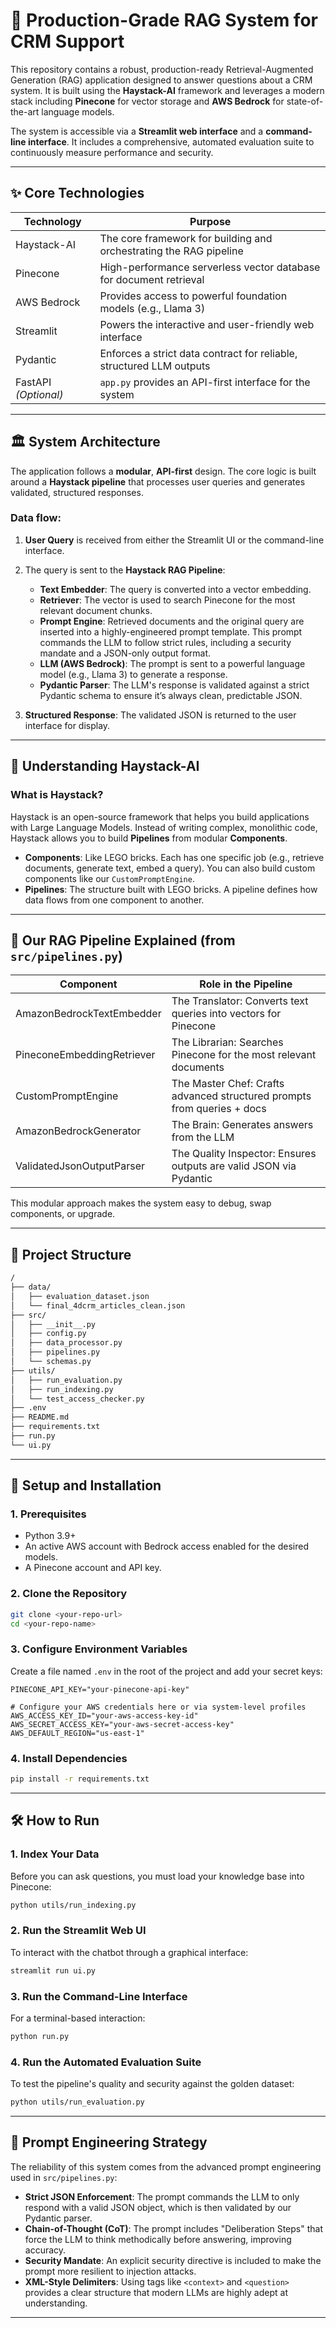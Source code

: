 # 🤖 Production-Grade RAG System for CRM Support

This repository contains a robust, production-ready Retrieval-Augmented Generation (RAG) application designed to answer questions about a CRM system. It is built using the **Haystack-AI** framework and leverages a modern stack including **Pinecone** for vector storage and **AWS Bedrock** for state-of-the-art language models.

The system is accessible via a **Streamlit web interface** and a **command-line interface**. It includes a comprehensive, automated evaluation suite to continuously measure performance and security.

---

## ✨ Core Technologies

| Technology           | Purpose                                                              |
| -------------------- | -------------------------------------------------------------------- |
| Haystack-AI          | The core framework for building and orchestrating the RAG pipeline   |
| Pinecone             | High-performance serverless vector database for document retrieval   |
| AWS Bedrock          | Provides access to powerful foundation models (e.g., Llama 3)        |
| Streamlit            | Powers the interactive and user-friendly web interface               |
| Pydantic             | Enforces a strict data contract for reliable, structured LLM outputs |
| FastAPI *(Optional)* | `app.py` provides an API-first interface for the system              |

---

## 🏛️ System Architecture

The application follows a **modular**, **API-first** design. The core logic is built around a **Haystack pipeline** that processes user queries and generates validated, structured responses.

### Data flow:

1. **User Query** is received from either the Streamlit UI or the command-line interface.
2. The query is sent to the **Haystack RAG Pipeline**:

   * **Text Embedder**: The query is converted into a vector embedding.
   * **Retriever**: The vector is used to search Pinecone for the most relevant document chunks.
   * **Prompt Engine**: Retrieved documents and the original query are inserted into a highly-engineered prompt template. This prompt commands the LLM to follow strict rules, including a security mandate and a JSON-only output format.
   * **LLM (AWS Bedrock)**: The prompt is sent to a powerful language model (e.g., Llama 3) to generate a response.
   * **Pydantic Parser**: The LLM's response is validated against a strict Pydantic schema to ensure it’s always clean, predictable JSON.
3. **Structured Response**: The validated JSON is returned to the user interface for display.

---

## 🧠 Understanding Haystack-AI

### What is Haystack?

Haystack is an open-source framework that helps you build applications with Large Language Models. Instead of writing complex, monolithic code, Haystack allows you to build **Pipelines** from modular **Components**.

* **Components**: Like LEGO bricks. Each has one specific job (e.g., retrieve documents, generate text, embed a query). You can also build custom components like our `CustomPromptEngine`.
* **Pipelines**: The structure built with LEGO bricks. A pipeline defines how data flows from one component to another.

---

## 🔁 Our RAG Pipeline Explained (from `src/pipelines.py`)

| Component                  | Role in the Pipeline                                                    |
| -------------------------- | ----------------------------------------------------------------------- |
| AmazonBedrockTextEmbedder  | The Translator: Converts text queries into vectors for Pinecone         |
| PineconeEmbeddingRetriever | The Librarian: Searches Pinecone for the most relevant documents        |
| CustomPromptEngine         | The Master Chef: Crafts advanced structured prompts from queries + docs |
| AmazonBedrockGenerator     | The Brain: Generates answers from the LLM                               |
| ValidatedJsonOutputParser  | The Quality Inspector: Ensures outputs are valid JSON via Pydantic      |

This modular approach makes the system easy to debug, swap components, or upgrade.

---

## 📁 Project Structure

```bash
/
├── data/
│   ├── evaluation_dataset.json
│   └── final_4dcrm_articles_clean.json
├── src/
│   ├── __init__.py
│   ├── config.py
│   ├── data_processor.py
│   ├── pipelines.py
│   └── schemas.py
├── utils/
│   ├── run_evaluation.py
│   ├── run_indexing.py
│   └── test_access_checker.py
├── .env
├── README.md
├── requirements.txt
├── run.py
└── ui.py
```

---

## 🚀 Setup and Installation

### 1. Prerequisites

* Python 3.9+
* An active AWS account with Bedrock access enabled for the desired models.
* A Pinecone account and API key.

### 2. Clone the Repository

```bash
git clone <your-repo-url>
cd <your-repo-name>
```

### 3. Configure Environment Variables

Create a file named `.env` in the root of the project and add your secret keys:

```env
PINECONE_API_KEY="your-pinecone-api-key"

# Configure your AWS credentials here or via system-level profiles
AWS_ACCESS_KEY_ID="your-aws-access-key-id"
AWS_SECRET_ACCESS_KEY="your-aws-secret-access-key"
AWS_DEFAULT_REGION="us-east-1"
```

### 4. Install Dependencies

```bash
pip install -r requirements.txt
```

---

## 🛠️ How to Run

### 1. Index Your Data

Before you can ask questions, you must load your knowledge base into Pinecone:

```bash
python utils/run_indexing.py
```

### 2. Run the Streamlit Web UI

To interact with the chatbot through a graphical interface:

```bash
streamlit run ui.py
```

### 3. Run the Command-Line Interface

For a terminal-based interaction:

```bash
python run.py
```

### 4. Run the Automated Evaluation Suite

To test the pipeline's quality and security against the golden dataset:

```bash
python utils/run_evaluation.py
```

---

## 🧠 Prompt Engineering Strategy

The reliability of this system comes from the advanced prompt engineering used in `src/pipelines.py`:

* **Strict JSON Enforcement**: The prompt commands the LLM to only respond with a valid JSON object, which is then validated by our Pydantic parser.
* **Chain-of-Thought (CoT)**: The prompt includes "Deliberation Steps" that force the LLM to think methodically before answering, improving accuracy.
* **Security Mandate**: An explicit security directive is included to make the prompt more resilient to injection attacks.
* **XML-Style Delimiters**: Using tags like `<context>` and `<question>` provides a clear structure that modern LLMs are highly adept at understanding.

---
